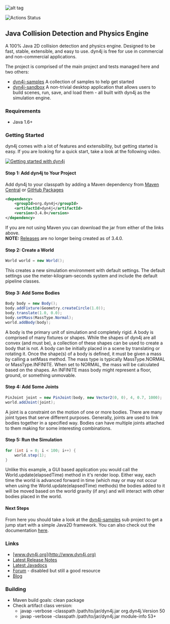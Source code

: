 ![alt tag](https://raw.githubusercontent.com/wnbittle/dyn4j/master/dyn4j.png)

![Actions Status](https://github.com/dyn4j/dyn4j/workflows/Maven%20CI/badge.svg)

## Java Collision Detection and Physics Engine

A 100% Java 2D collision detection and physics engine.  Designed to be fast, stable, extensible, and easy to use.  dyn4j is free for use in commercial and non-commercial applications.

The project is comprised of the main project and tests managed here and two others:
- [dyn4j-samples](https://github.com/dyn4j/dyn4j-samples) A collection of samples to help get started
- [dyn4j-sandbox](https://github.com/dyn4j/dyn4j-sandbox) A non-trivial desktop application that allows users to build scenes, run, save, and load them - all built with dyn4j as the simulation engine.

### Requirements
* Java 1.6+

### Getting Started
dyn4j comes with a lot of features and extensibility, but getting started is easy.  If you are looking for a quick start, take a look at the following video.

[![Getting started with dyn4j](https://img.youtube.com/vi/OqOcT8z-m_w/0.jpg)](https://www.youtube.com/watch?v=OqOcT8z-m_w)

#### Step 1: Add dyn4j to Your Project
Add dyn4j to your classpath by adding a Maven dependency from 
[Maven Central](http://search.maven.org/#search%7Cgav%7C1%7Cg%3A%22org.dyn4j%22%20AND%20a%3A%22dyn4j%22) or 
[GitHub Packages](https://github.com/dyn4j/dyn4j/packages)
```xml
<dependency>
    <groupId>org.dyn4j</groupId>
    <artifactId>dyn4j</artifactId>
    <version>3.4.0</version>
</dependency>
```

If you are not using Maven you can download the jar from either of the links above.  
**NOTE:** [Releases](https://github.com/wnbittle/dyn4j/releases) are no longer being created as of 3.4.0.

#### Step 2: Create a World
```java
World world = new World();
```
This creates a new simulation environment with default settings.  The default settings use the meter-kilogram-seconds system and include the default pipeline classes.

#### Step 3: Add Some Bodies
```java
Body body = new Body();
body.addFixture(Geometry.createCircle(1.0));
body.translate(1.0, 0.0);
body.setMass(MassType.Normal);
world.addBody(body);
```
A body is the primary unit of simulation and completely rigid.  A body is comprised of many fixtures or shapes.  While the shapes of dyn4j are all convex (and must be), a collection of these shapes can be used to create a body that is not.  A body can be initially placed in a scene by translating or rotating it.  Once the shape(s) of a body is defined, it must be given a mass by calling a setMass method.  The mass type is typically MassType.NORMAL or MassType.INFINITE.  When set to NORMAL, the mass will be calculated based on the shapes.  An INFINITE mass body might represent a floor, ground, or something unmovable.

#### Step 4: Add Some Joints
```java
PinJoint joint = new PinJoint(body, new Vector2(0, 0), 4, 0.7, 1000);
world.addJoint(joint);
```
A joint is a constraint on the motion of one or more bodies.  There are many joint types that serve different purposes.  Generally, joints are used to link bodies together in a specified way.  Bodies can have multiple joints attached to them making for some interesting combinations.

#### Step 5: Run the Simulation
```java
for (int i = 0; i < 100; i++) {
    world.step(1);
}
```
Unlike this example, a GUI based application you would call the World.update(elapsedTime) method in it's render loop.  Either way, each time the world is advanced forward in time (which may or may not occur when using the World.update(elapsedTime) methods) the bodies added to it will be moved based on the world gravity (if any) and will interact with other bodies placed in the world.

#### Next Steps
From here you should take a look at the [dyn4j-samples](https://github.com/dyn4j/dyn4j-samples) sub project to get a jump start with a simple Java2D framework. You can also check out the documentation [here](http://www.dyn4j.org/documentation/).

### Links
* [www.dyn4j.org](http://www.dyn4j.org)
* [Latest Release Notes](https://github.com/wnbittle/dyn4j/blob/master/release-notes.txt)
* [Latest Javadocs](http://docs.dyn4j.org)
* [Forum](http://forum.dyn4j.org) - disabled but still a good resource
* [Blog](http://www.dyn4j.org/category/blog/)

### Building
* Maven build goals: clean package
* Check artifact class version: 
    * javap -verbose -classpath /path/to/jar/dyn4j.jar org.dyn4j.Version 50
    * javap -verbose -classpath /path/to/jar/dyn4j.jar module-info 53+
